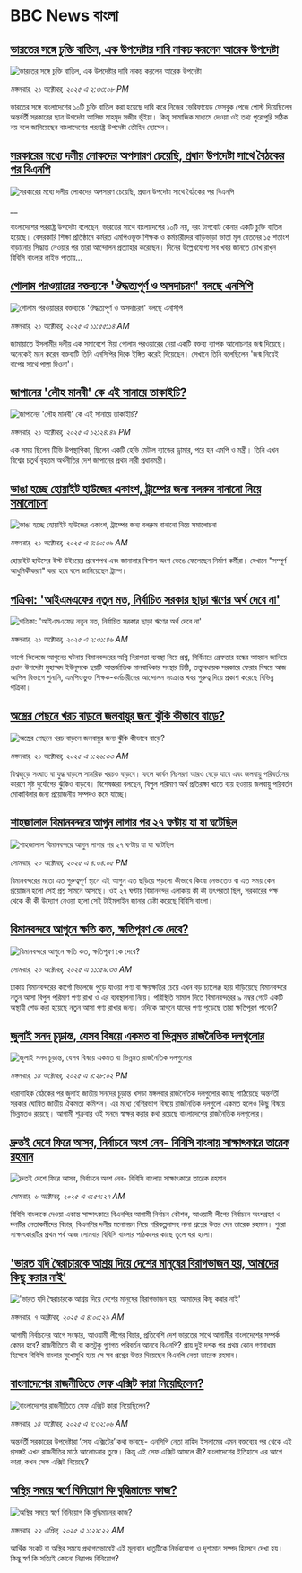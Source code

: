 # BBC News বাংলা## [ভারতের সঙ্গে চুক্তি বাতিল, এক উপদেষ্টার দাবি নাকচ করলেন আরেক উপদেষ্টা](https://www.bbc.com/bengali/articles/c04gzpkwel9o?at_medium=RSS&at_campaign=rss?at_campaign=githubrss)![ভারতের সঙ্গে চুক্তি বাতিল, এক উপদেষ্টার দাবি নাকচ করলেন আরেক উপদেষ্টা](https://ichef.bbci.co.uk/ace/ws/240/cpsprodpb/05f0/live/8098cd70-ae80-11f0-aa13-0b0479f6f42a.jpg)_মঙ্গলবার, ২১ অক্টোবর, ২০২৫ এ ২:৩৩:০৮ PM_ভারতের সঙ্গে বাংলাদেশের ১০টি চুক্তি বাতিল করা হয়েছে দাবি করে নিজের ভেরিফায়েড ফেসবুক পেজে পোস্ট দিয়েছিলেন অন্তর্বর্তী সরকারের ছাত্র উপদেষ্টা আসিফ মাহমুদ সজীব ভূঁইয়া। কিন্তু সামাজিক মাধ্যমে দেওয়া ওই তথ্য পুরোপুরি সঠিক নয় বলে জানিয়েছেন বাংলাদেশের পররাষ্ট্র উপদেষ্টা তৌহিদ হোসেন।## [সরকারের মধ্যে দলীয় লোকদের অপসারণ চেয়েছি, প্রধান উপদেষ্টা সাথে বৈঠকের পর বিএনপি](https://www.bbc.co.uk/bengali/live/c3ep1eg5nv3t?at_medium=RSS&at_campaign=rss?at_campaign=githubrss)![সরকারের মধ্যে দলীয় লোকদের অপসারণ চেয়েছি, প্রধান উপদেষ্টা সাথে বৈঠকের পর বিএনপি](https://ichef.bbci.co.uk/ace/standard/240/cpsprodpb/0b49/live/257b9410-ae83-11f0-aa13-0b0479f6f42a.jpg)__বাংলাদেশের পররাষ্ট্র উপদেষ্টা বলেছেন, ভারতের সাথে বাংলাদেশের ১০টি নয়, বরং টাগবোট কেনার একটি চুক্তি বাতিল হয়েছে। বেসরকারি শিক্ষা প্রতিষ্ঠানে কর্মরত এমপিওভুক্ত শিক্ষক ও কর্মচারীদের বাড়িভাড়া ভাতা মূল বেতনের ১৫ শতাংশ বাড়ানোর সিদ্ধান্ত নেওয়ার পর তারা আন্দোলন প্রত্যাহার করেছেন। দিনের উল্লেখযোগ্য সব খবর জানতে চোখ রাখুন বিবিসি বাংলার লাইভ পাতায়...## [গোলাম পরওয়ারের বক্তব্যকে 'ঔদ্ধত্যপূর্ণ ও অসদাচরণ' বলছে এনসিপি](https://www.bbc.com/bengali/articles/ckgzynev3nzo?at_medium=RSS&at_campaign=rss?at_campaign=githubrss)![গোলাম পরওয়ারের বক্তব্যকে 'ঔদ্ধত্যপূর্ণ ও অসদাচরণ' বলছে এনসিপি](https://ichef.bbci.co.uk/ace/ws/240/cpsprodpb/8523/live/974ef630-ae70-11f0-aa13-0b0479f6f42a.jpg)_মঙ্গলবার, ২১ অক্টোবর, ২০২৫ এ ১১:৫৫:১৪ AM_জামায়াতে ইসলামীর দলীয় এক সমাবেশে মিয়া গোলাম পরওয়ারের দেয়া একটি বক্তব্য ব্যাপক আলোচনার জন্ম দিয়েছে। অনেকেই মনে করেন বক্তব্যটি তিনি এনসিপির দিকে ইঙ্গিত করেই দিয়েছেন। সেখানে তিনি বলেছিলেন 'জন্ম নিয়েই বাপের সাথে পাল্লা দিওনা'।## [জাপানের 'লৌহ মানবী' কে এই সানায়ে তাকাইচি?](https://www.bbc.com/bengali/articles/cly1628jm93o?at_medium=RSS&at_campaign=rss?at_campaign=githubrss)![জাপানের 'লৌহ মানবী' কে এই সানায়ে তাকাইচি?](https://ichef.bbci.co.uk/ace/ws/240/cpsprodpb/a41c/live/c5f7eac0-ae6e-11f0-b2a1-6f537f66f9aa.jpg)_মঙ্গলবার, ২১ অক্টোবর, ২০২৫ এ ১২:২৪:৪৯ PM_এক সময় ছিলেন টিভি উপস্থাপিকা, ছিলেন একটি হেভি মেটাল ব্যান্ডের ড্রামার, পরে হন এমপি ও মন্ত্রী। তিনি এখন বিশ্বের চতুর্থ বৃহত্তম অর্থনীতির দেশ জাপানের প্রথম নারী প্রধানমন্ত্রী।## [ভাঙা হচ্ছে হোয়াইট হাউজের একাংশ, ট্রাম্পের জন্য বলরুম বানানো নিয়ে সমালোচনা](https://www.bbc.com/bengali/articles/cqjwvk85jqxo?at_medium=RSS&at_campaign=rss?at_campaign=githubrss)![ভাঙা হচ্ছে হোয়াইট হাউজের একাংশ, ট্রাম্পের জন্য বলরুম বানানো নিয়ে সমালোচনা](https://ichef.bbci.co.uk/ace/ws/240/cpsprodpb/3127/live/92f9cc80-ae26-11f0-aa13-0b0479f6f42a.jpg)_মঙ্গলবার, ২১ অক্টোবর, ২০২৫ এ ৪:৪০:৩৯ AM_হোয়াইট হাউসের ইস্ট উইংয়ের প্রবেশপথ এবং জানালার বিশাল অংশ ভেঙে ফেলেছেন নির্মাণ কর্মীরা। যেখানে "সম্পূর্ণ আধুনিকীকরণ" করা হবে বলে জানিয়েছেন ট্রাম্প।## [পত্রিকা: 'আইএমএফের নতুন মত, নির্বাচিত সরকার ছাড়া ঋণের অর্থ দেবে না'](https://www.bbc.com/bengali/articles/cvg49y5z0gyo?at_medium=RSS&at_campaign=rss?at_campaign=githubrss)![পত্রিকা: 'আইএমএফের নতুন মত, নির্বাচিত সরকার ছাড়া ঋণের অর্থ দেবে না'](https://ichef.bbci.co.uk/ace/ws/240/cpsprodpb/b702/live/00a33630-ae23-11f0-b2a1-6f537f66f9aa.jpg)_মঙ্গলবার, ২১ অক্টোবর, ২০২৫ এ ২:৩১:৪৬ AM_কার্গো ভিলেজে আগুনের ঘটনায় বিমানবন্দরের অগ্নি নিরাপত্তা ব্যবস্থা নিয়ে প্রশ্ন, নির্বিচারে গ্রেফতার বন্ধের আহ্বান জানিয়ে প্রধান উপদেষ্টা মুহাম্মদ ইউনূসকে ছয়টি আন্তর্জাতিক মানবাধিকার সংস্থার চিঠি, তত্ত্বাবধায়ক সরকারে ফেরার বিষয়ে আজ আপিল বিভাগে শুনানি, এমপিওভুক্ত শিক্ষক-কর্মচারীদের আন্দোলন সংক্রান্ত খবর গুরুত্ব দিয়ে প্রকাশ করেছে বিভিন্ন পত্রিকা।## [অস্ত্রের পেছনে খরচ বাড়লে জলবায়ুর জন্য ঝুঁকি কীভাবে বাড়ে?](https://www.bbc.com/bengali/articles/c62zl1wenrno?at_medium=RSS&at_campaign=rss?at_campaign=githubrss)![অস্ত্রের পেছনে খরচ বাড়লে জলবায়ুর জন্য ঝুঁকি কীভাবে বাড়ে?](https://ichef.bbci.co.uk/ace/ws/240/cpsprodpb/1228/live/d6ac3970-9de8-11f0-b741-177e3e2c2fc7.jpg)_মঙ্গলবার, ২১ অক্টোবর, ২০২৫ এ ১:২৬:৩৩ AM_বিশ্বজুড়ে সংঘাত বা যুদ্ধ বাড়লে সামরিক খরচও বাড়বে। ফলে কার্বন নিঃসরণ আরও বেড়ে যাবে এবং জলবায়ু পরিবর্তনের কারণে সৃষ্ট দুর্যোগের ঝুঁকিও বাড়বে। বিশেষজ্ঞরা বলছেন, বিপুল পরিমাণ অর্থ প্রতিরক্ষা খাতে ব্যয় হওয়ায় জলবায়ু পরিবর্তন মোকাবিলার জন্য প্রয়োজনীয় সম্পদও কমে যাচ্ছে।## [শাহজালাল বিমানবন্দরে আগুন লাগার পর ২৭ ঘণ্টায় যা যা ঘটেছিল](https://www.bbc.com/bengali/articles/cr5e37032jvo?at_medium=RSS&at_campaign=rss?at_campaign=githubrss)![শাহজালাল বিমানবন্দরে আগুন লাগার পর ২৭ ঘণ্টায় যা যা ঘটেছিল](https://ichef.bbci.co.uk/ace/ws/240/cpsprodpb/7ee8/live/186c26c0-adcc-11f0-b6d2-73d070367a21.jpg)_সোমবার, ২০ অক্টোবর, ২০২৫ এ ৪:৩৪:০৫ PM_বিমানবন্দরের মতো এত গুরুত্বপূর্ণ স্থানে এই আগুন এত ছড়িয়ে পড়লো কীভাবে কিংবা নেভাতেও বা এত সময় কেন প্রয়োজন হলো সেই প্রশ্ন সামনে আসছে। ওই ২৭ ঘণ্টায় বিমানবন্দর এলাকায় কী কী তৎপরতা ছিল, সরকারের পক্ষ থেকে কী কী উদ্যোগ নেওয়া হলো সেই টাইমলাইন জানার চেষ্টা করেছে বিবিসি বাংলা।## [বিমানবন্দরে আগুনে ক্ষতি কত, ক্ষতিপূরণ কে দেবে?](https://www.bbc.com/bengali/articles/c4gpw7j78qvo?at_medium=RSS&at_campaign=rss?at_campaign=githubrss)![বিমানবন্দরে আগুনে ক্ষতি কত, ক্ষতিপূরণ কে দেবে?](https://ichef.bbci.co.uk/ace/ws/240/cpsprodpb/df35/live/9d315040-ada1-11f0-aa13-0b0479f6f42a.jpg)_সোমবার, ২০ অক্টোবর, ২০২৫ এ ১১:৫৯:৩৩ AM_ঢাকায় বিমানবন্দরের কার্গো ভিলেজে পুড়ে যাওয়া পণ্য বা ক্ষয়ক্ষতির চেয়ে এখন বড় চ্যালেঞ্জ হয়ে দাঁড়িয়েছে বিমানবন্দরে নতুন আসা বিপুল পরিমাণ পণ্য রাখা ও এর ব্যবস্থাপনা নিয়ে। পরিস্থিতি সামাল দিতে বিমানবন্দরের ৯ নম্বর গেটে একটি অস্থায়ী শেড করা হয়েছে নতুন আসা পণ্য রাখার জন্য। ওদিকে আগুনে যাদের পণ্য পুড়েছে তারা ক্ষতিপূরণ পাবেন?## [জুলাই সনদ চূড়ান্ত, যেসব বিষয়ে একমত বা ভিন্নমত রাজনৈতিক দলগুলোর](https://www.bbc.com/bengali/articles/c797nzlnel8o?at_medium=RSS&at_campaign=rss?at_campaign=githubrss)![জুলাই সনদ চূড়ান্ত, যেসব বিষয়ে একমত বা ভিন্নমত রাজনৈতিক দলগুলোর](https://ichef.bbci.co.uk/ace/ws/240/cpsprodpb/768b/live/7e156a40-a917-11f0-92db-77261a15b9d2.jpg)_মঙ্গলবার, ১৪ অক্টোবর, ২০২৫ এ ৪:২৮:০২ PM_ধারাবাহিক বৈঠকের পর জুলাই জাতীয় সনদের চূড়ান্ত খসড়া মঙ্গলবার রাজনৈতিক দলগুলোর কাছে পাঠিয়েছে অন্তর্বর্তী সরকার ঘোষিত জাতীয় ঐকমত্য কমিশন। এর মধ্যে বেশিরভাগ বিষয়ে রাজনৈতিক দলগুলো একমত হলেও কিছু বিষয়ে ভিন্নমতও রয়েছে। আগামী শুক্রবার ওই সনদে স্বাক্ষর করার কথা রয়েছে বাংলাদেশের রাজনৈতিক দলগুলোর।## [দ্রুতই দেশে ফিরে আসব, নির্বাচনে অংশ নেব- বিবিসি বাংলায় সাক্ষাৎকারে তারেক রহমান](https://www.bbc.com/bengali/articles/cx2nv1jdk35o?at_medium=RSS&at_campaign=rss?at_campaign=githubrss)![দ্রুতই দেশে ফিরে আসব, নির্বাচনে অংশ নেব- বিবিসি বাংলায় সাক্ষাৎকারে তারেক রহমান](https://ichef.bbci.co.uk/ace/ws/240/cpsprodpb/546c/live/8ca02b60-a217-11f0-80f5-61832317d528.png)_সোমবার, ৬ অক্টোবর, ২০২৫ এ ৩:৫৭:২৭ AM_বিবিসি বাংলাকে দেওয়া একান্ত সাক্ষাৎকারে বিএনপির আগামী নির্বাচন কৌশল, আওয়ামী লীগের নির্বাচনে অংশগ্রহণ ও দলটির নেতাকর্মীদের বিচার, বিএনপির দলীয় মনোনয়ন নিয়ে পরিকল্পনাসহ নানা প্রশ্নের উত্তর দেন তারেক রহমান। পুরো সাক্ষাৎকারটির প্রথম পর্ব আজ সোমবার বিবিসি বাংলার পাঠকদের কাছে তুলে ধরা হলো।## ['ভারত যদি স্বৈরাচারকে আশ্রয় দিয়ে দেশের মানুষের বিরাগভাজন হয়,  আমাদের কিছু করার নাই'](https://www.bbc.com/bengali/articles/cvgq7ykkrg2o?at_medium=RSS&at_campaign=rss?at_campaign=githubrss)!['ভারত যদি স্বৈরাচারকে আশ্রয় দিয়ে দেশের মানুষের বিরাগভাজন হয়,  আমাদের কিছু করার নাই'](https://ichef.bbci.co.uk/ace/ws/240/cpsprodpb/182b/live/06be7120-a1fc-11f0-947b-6b8b23372a50.png)_মঙ্গলবার, ৭ অক্টোবর, ২০২৫ এ ৪:০০:২৯ AM_আগামী নির্বাচনের আগে সংস্কার, আওয়ামী লীগের বিচার, প্রতিবেশি দেশ ভারতের সাথে আগামীর বাংলাদেশের সম্পর্ক কেমন হবে? রাজনীতিতে কী বা কতটুকু গুণগত পরিবর্তন আনবে বিএনপি?  প্রায় দুই দশক পর প্রথম কোন গণমাধ্যম হিসেবে বিবিসি বাংলার মুখোমুখি হয়ে সে সব প্রশ্নের উত্তর দিয়েছেন বিএনপি নেতা তারেক রহমান।## [বাংলাদেশের রাজনীতিতে সেফ এক্সিট কারা নিয়েছিলেন?](https://www.bbc.com/bengali/articles/c0kp4nl52zpo?at_medium=RSS&at_campaign=rss?at_campaign=githubrss)![বাংলাদেশের রাজনীতিতে সেফ এক্সিট কারা নিয়েছিলেন?](https://ichef.bbci.co.uk/ace/ws/240/cpsprodpb/14e3/live/2a5297e0-a83e-11f0-92db-77261a15b9d2.jpg)_মঙ্গলবার, ১৪ অক্টোবর, ২০২৫ এ ৭:৩২:০৬ AM_অন্তর্বর্তী সরকারের উপদেষ্টারা ‘সেফ এক্সিটের’ কথা ভাবছে- এনসিপি নেতা নাহিদ ইসলামের এমন বক্তব্যের পর থেকে এই প্রসঙ্গই এখন রাজনীতির মাঠে আলোচনার তুঙ্গে। কিন্তু এই সেফ এক্সিট আসলে কী? বাংলাদেশের ইতিহাসে এর আগে কারা, কখন সেফ এক্সিট নিয়েছে?## [অস্থির সময়ে স্বর্ণে বিনিয়োগ কি বুদ্ধিমানের কাজ?](https://www.bbc.com/bengali/articles/czjn44p23vvo?at_medium=RSS&at_campaign=rss?at_campaign=githubrss)![অস্থির সময়ে স্বর্ণে বিনিয়োগ কি বুদ্ধিমানের কাজ?](https://ichef.bbci.co.uk/ace/ws/240/cpsprodpb/9a35/live/dc381a70-16a3-11f0-8a1e-3ff815141b98.jpg)_মঙ্গলবার, ২২ এপ্রিল, ২০২৫ এ ১:২৯:২২ AM_আর্থিক সংকট বা অস্থির সময়ে প্রথাগতভাবেই এই মূল্যবান ধাতুটিকে নির্ভরযোগ্য ও দৃশ্যমান সম্পদ হিসেবে দেখা হয়। কিন্তু স্বর্ণ কি সত্যিই কোনো নিরাপদ বিনিয়োগ?